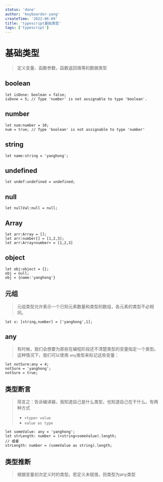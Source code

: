 ```yaml
---
status: 'done'
author: 'keyboarder-yang'
createTime: '2022-06-09'
title: 'typescript基础类型'
tags: ['typescript']
---
```

# 基础类型

> 定义变量、函数参数，函数返回值等的数据类型

## boolean

```
let isDone: boolean = false;
isDone = 5; // Type 'number' is not assignable to type 'boolean'.
```

## number

```
let num:number = 10;
num = true; // Type 'boolean' is not assignable to type 'number'
```

## string

```
let name:string = 'yanghong';
```

## undefined

```
let undef:undefined = undefined;
```

## null

```
let nullVal:null = null;
```

## Array

```
let arr:Array = [];
let arr:number[] = [1,2,3];
let arr:Array<number> = [1,2,3]
```

## object

```
let obj:object = {};
obj = null;
obj = {name:'yanghong'}
```

## 元组

> 元组类型允许表示一个已知元素数量和类型的数组，各元素的类型不必相同。

```
let x: [string,number] = ['yanghong',1];
```

## any

> 有时候，我们会想要为那些在编程阶段还不清楚类型的变量指定一个类型。 这种情况下，我们可以使用 `any`类型来标记这些变量：

```
let notSure:any = 4;
notSure = 'yanghong';
notSure = true;
```

## 类型断言

> 简言之：告诉编译器，我知道自己是什么类型，也知道自己在干什么。有两种方式
>
> + `<type> value`
> + `value as type`

```
let someValue: any = 'yanghong';
let strLength: number = (<string>someValue).length;
// 或者
strLength: number = (someValue as string).length;
```

## 类型推断

> 根据变量初次定义时的类型。若定义未赋值，则类型为any类型

